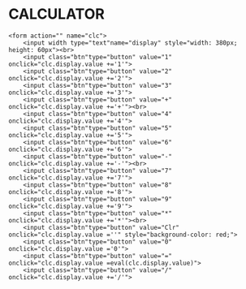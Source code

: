 <!DOCTYPE html>
<html lang="en">
<head>
    <link rel="stylesheet" href="styles.css">
    <meta charset="UTF-8">
    <meta name="viewport" content="width=device-width, initial-scale=1.0">
    <title>CALCULATOR</title>
    <link rel="icon" href="CAL.png">
</head>
<body>
    <style>
        body{
            background-image: url("bgs.jpg");
        }
    </style>
</body>
    <h1 >CALCULATOR</h1>
    
    <form action="" name="clc">
        <input width type="text"name="display" style="width: 380px; height: 60px"><br>
        <input class="btn"type="button" value="1" onclick="clc.display.value +='1'">
        <input class="btn"type="button" value="2" onclick="clc.display.value +='2'">
        <input class="btn"type="button" value="3" onclick="clc.display.value +='3'">
        <input class="btn"type="button" value="+" onclick="clc.display.value +='+'"><br>
        <input class="btn"type="button" value="4" onclick="clc.display.value +='4'">
        <input class="btn"type="button" value="5" onclick="clc.display.value +='5'">
        <input class="btn"type="button" value="6" onclick="clc.display.value +='6'">
        <input class="btn"type="button" value="-" onclick="clc.display.value +='-'"><br>
        <input class="btn"type="button" value="7" onclick="clc.display.value +='7'">
        <input class="btn"type="button" value="8" onclick="clc.display.value +='8'">
        <input class="btn"type="button" value="9" onclick="clc.display.value +='9'">
        <input class="btn"type="button" value="*" onclick="clc.display.value +='*'"><br>
        <input class="btn"type="button" value="Clr" onclick="clc.display.value =''" style="background-color: red;">
        <input class="btn"type="button" value="0" onclick="clc.display.value ='0'">
        <input class="btn"type="button" value="=" onclick="clc.display.value =eval(clc.display.value)">
        <input class="btn"type="button" value="/" onclick="clc.display.value +='/'">
   </form>
</body>
</html>

